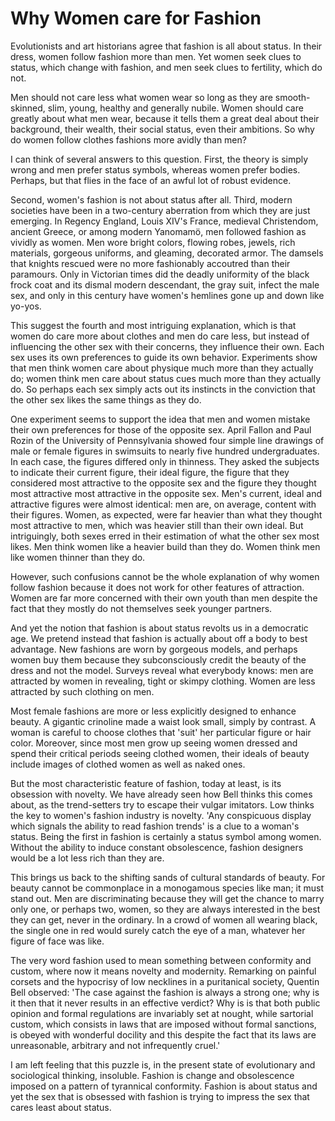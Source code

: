 # Why Women care for Fashion
Evolutionists and art historians agree that fashion is all about status. In their dress, women follow fashion more than men. Yet women seek clues to status, which change with fashion, and men seek clues to fertility, which do not.

Men should not care less what women wear so long as they are smooth-skinned, slim, young, healthy and generally nubile. Women should care greatly about what men wear, because it tells them a great deal about their background, their wealth, their social status, even their ambitions. So why do women follow clothes fashions more avidly than men?

I can think of several answers to this question. First, the theory is simply wrong and men prefer status symbols, whereas women prefer bodies. Perhaps, but that flies in the face of an awful lot of robust evidence. 

Second, women's fashion is not about status after all. Third, modern societies have been in a two-century aberration from which they are just emerging. In Regency England, Louis XIV's France, medieval Christendom, ancient Greece, or among modern Yanomamö, men followed fashion as vividly as women. Men wore bright colors, flowing robes, jewels, rich materials, gorgeous uniforms, and gleaming, decorated armor. The damsels that knights rescued were no more fashionably accoutred than their paramours. Only in Victorian times did the deadly uniformity of the black frock coat and its dismal modern descendant, the gray suit, infect the male sex, and only in this century have women's hemlines gone up and down like yo-yos.

This suggest the fourth and most intriguing explanation, which is that women do care more about clothes and men do care less, but instead of influencing the other sex with their concerns, they influence their own. Each sex uses its own preferences to guide its own behavior. Experiments show that men think women care about physique much more than they actually do; women think men care about status cues much more than they actually do. So perhaps each sex simply acts out its instincts in the conviction that the other sex likes the same things as they do.

One experiment seems to support the idea that men and women mistake their own preferences for those of the opposite sex. April Fallon and Paul Rozin of the University of Pennsylvania showed four simple line drawings of male or female figures in swimsuits to nearly five hundred undergraduates. In each case, the figures differed only in thinness. They asked the subjects to indicate their current figure, their ideal figure, the figure that they considered most attractive to the opposite sex and the figure they thought most attractive most attractive in the opposite sex. Men's current, ideal and attractive figures were almost identical: men are, on average, content with their figures. Women, as expected, were far heavier than what they thought most attractive to men, which was heavier still than their own ideal. But intriguingly, both sexes erred in their estimation of what the other sex most likes. Men think women like a heavier build than they do. Women think men like women thinner than they do.

However, such confusions cannot be the whole explanation of why women follow fashion because it does not work for other features of attraction. Women are far more concerned with their own youth than men despite the fact that they mostly do not themselves seek younger partners.

And yet the notion that fashion is about status revolts us in a democratic age. We pretend instead that fashion is actually about off a body to best advantage. New fashions are worn by gorgeous models, and perhaps women buy them because they subconsciously credit the beauty of the dress and not the model. Surveys reveal what everybody knows: men are attracted by women in revealing, tight or skimpy clothing. Women are less attracted by such clothing on men.

Most female fashions  are more or less explicitly designed to enhance beauty. A gigantic crinoline made a waist look small, simply by contrast. A woman is careful to choose clothes that 'suit' her particular figure or hair color. Moreover, since most men grow up seeing women dressed and spend their critical periods seeing clothed women, their ideals of beauty include images of clothed women as well as naked ones. 

But the most characteristic feature of fashion, today at least, is its obsession with novelty. We have already seen how Bell thinks this comes about, as the trend-setters try to escape their vulgar imitators. Low thinks the key to women's fashion industry is novelty. 'Any conspicuous display which signals the ability to read fashion trends' is a clue to a woman's status. Being the first in fashion is certainly a status symbol among women. Without the ability to induce constant obsolescence, fashion designers would be a lot less rich than they are.

This brings us back to the shifting sands of cultural standards of beauty. For beauty cannot be commonplace in a monogamous species like man; it must stand out. Men are discriminating because they will get the chance to marry only one, or perhaps two, women, so they are always interested in the best they can get, never in the ordinary. In a crowd of women all wearing black, the single one in red would surely catch the eye of a man, whatever her figure of face was like.

The very word fashion used to mean something between conformity and custom, where now it means novelty and modernity. Remarking on painful corsets and the hypocrisy of low necklines in a puritanical society, Quentin Bell observed: 'The case against the fashion is always a strong one; why is it then that it never results in an effective verdict? Why is is that both public opinion and formal regulations are invariably set at nought, while sartorial custom, which consists in laws that are imposed without formal sanctions, is obeyed with wonderful docility and this despite the fact that its laws are unreasonable, arbitrary and not infrequently cruel.'

I am left feeling that this puzzle is, in the present state of evolutionary and sociological thinking,  insoluble. Fashion is change and obsolescence imposed on a pattern of tyrannical conformity. Fashion is about status and yet the sex that is obsessed with fashion is trying to impress the sex that cares least about status.
